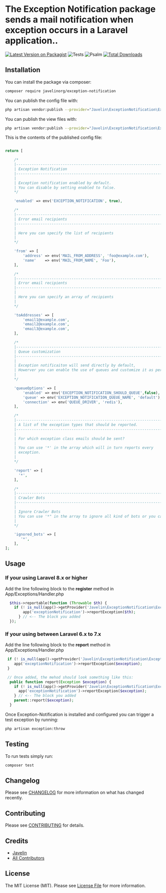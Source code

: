 # The Exception Notification package sends a mail notification when exception occurs in a Laravel application..

[![Latest Version on Packagist](https://img.shields.io/packagist/v/javelinorg/exception-notification.svg?style=flat-square)](https://packagist.org/packages/javelinorg/exception-notification)
![Tests](https://github.com/javelinorg/exception-notification/workflows/Tests/badge.svg?branch=master)
![Psalm](https://github.com/javelinorg/exception-notification/workflows/Psalm/badge.svg)
[![Total Downloads](https://img.shields.io/packagist/dt/javelinorg/exception-notification.svg?style=flat-square)](https://packagist.org/packages/javelinorg/exception-notification)

## Installation

You can install the package via composer:

```bash
composer require javelinorg/exception-notification
```

You can publish the config file with:
```bash
php artisan vendor:publish --provider="Javelin\ExceptionNotification\ExceptionNotificationServiceProvider" --tag="config"
```

You can publish the view files with:
```bash
php artisan vendor:publish --provider="Javelin\ExceptionNotification\ExceptionNotificationServiceProvider" --tag="views"
```

This is the contents of the published config file:

``` php

return [

    /*
    |--------------------------------------------------------------------------
    | Exception Notification
    |--------------------------------------------------------------------------
    |
    | Exception notification enabled by default.
    | You can disable by setting enabled to false.
    */

    'enabled' => env('EXCEPTION_NOTIFICATION', true),

    /*
    |--------------------------------------------------------------------------
    | Error email recipients
    |--------------------------------------------------------------------------
    |
    | Here you can specify the list of recipients
    |
    */

    'from' => [
        'address' => env('MAIL_FROM_ADDRESS', 'foo@example.com'),
        'name'    => env('MAIL_FROM_NAME', 'Foo'),
    ],

    /*
    |--------------------------------------------------------------------------
    | Error email recipients
    |--------------------------------------------------------------------------
    |
    | Here you can specify an array of recipients
    |
    */

    'toAddresses' => [
        'email1@example.com',
        'email2@example.com',
        'email3@example.com',
    ],

    /*
    |--------------------------------------------------------------------------
    | Queue customization
    |--------------------------------------------------------------------------
    |
    | Exception notificaiton will send directly by default,
    | Howerver you can enable the use of queues and customize it as per your needs.
    |
    */

    'queueOptions' => [
        'enabled' => env('EXCEPTION_NOTIFICATION_SHOULD_QUEUE',false),
        'queue' => env('EXCEPTION_NOTIFICATION_QUEUE_NAME', 'default'),
        'connection' => env('QUEUE_DRIVER', 'redis'),
    ],

    /*
    |--------------------------------------------------------------------------
    | A list of the exception types that should be reported.
    |--------------------------------------------------------------------------
    |
    | For which exception class emails should be sent?
    |
    | You can use '*' in the array which will in turn reports every
    | exception.
    |
    */

    'report' => [
      '*',
    ],

    /*
    |--------------------------------------------------------------------------
    | Crawler Bots
    |--------------------------------------------------------------------------
    |
    | Ignore Crawler Bots
    | You can use '*" in the array to ignore all kind of bots or you can specify only particular bots.
    |
    */

    'ignored_bots' => [
       '*',
    ],
];

```

## Usage

### If your using Laravel 8.x or higher
Add the line following block to the **register** method in App/Exceptions/Handler.php

```php
  $this->reportable(function (Throwable $th) {
    if (! is_null(app()->getProvider('Javelin\ExceptionNotification\ExceptionNotificationServiceProvider'))) {
        app('exceptionNotification')->reportException($th);
      } // <-- The block you added
  });
```
### If your using between Laravel 6.x to 7.x
Add the line following block to the **report** method in App/Exceptions/Handler.php

```php
 if (! is_null(app()->getProvider('Javelin\ExceptionNotification\ExceptionNotificationServiceProvider'))) {
    app('exceptionNotification')->reportException($exception);
 }

 // Once added, the mehod should look something like this:
  public function report(Exception $exception) {
    if (! is_null(app()->getProvider('Javelin\ExceptionNotification\ExceptionNotificationServiceProvider'))) {
      app('exceptionNotification')->reportException($exception);
    } // <-- The block you added
    parent::report($exception);
  }
```

Once Exception-Notification is installed and configured you can trigger a test exception by running:

``` bash
php artisan exception:throw
```

## Testing

To run tests simply run:

``` bash
composer test
```

## Changelog

Please see [CHANGELOG](CHANGELOG.md) for more information on what has changed recently.

## Contributing

Please see [CONTRIBUTING](CONTRIBUTING.md) for details.

## Credits

- [Javelin](https://github.com/Javelinorg)
- [All Contributors](../../contributors)

## License

The MIT License (MIT). Please see [License File](LICENSE.md) for more information.

